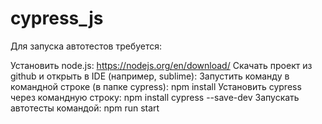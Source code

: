 # cypress_js
Для запуска автотестов требуется:

Установить node.js: https://nodejs.org/en/download/
Скачать проект из github и открыть в IDE (например, sublime):
Запустить команду в командной строке (в папке cypress): npm install
Установить cypress через командную строку: npm install cypress --save-dev
Запускать автотесты командой: npm run start
